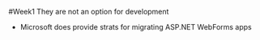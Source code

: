 #Week1 
They are not an option for development
- Microsoft does provide strats for migrating ASP.NET WebForms apps
